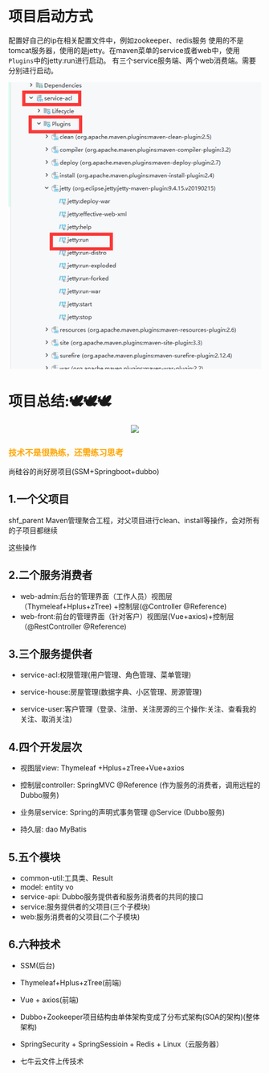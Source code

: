 # 项目启动方式
配置好自己的ip在相关配置文件中，例如zookeeper、redis服务
使用的不是tomcat服务器，使用的是jetty。在maven菜单的service或者web中，使用`Plugins`中的jetty:run进行启动。
有三个service服务端、两个web消费端。需要分别进行启动。

<div align=center><img src="img.png"/></div>

# 项目总结:🕊️🕊️🕊️
<div align=center><img src="https://dl4.weshineapp.com/gif/20170323/ebfd26a8ee776d5564c61798ac9bdb87.gif?f=micro_5a2m5Lmg"></div>

<h3 style="color:orange">技术不是很熟练，还需练习思考</h3>

尚硅谷的尚好房项目(SSM+Springboot+dubbo)

## 1.一个父项目

shf_parent Maven管理聚合工程，对父项目进行clean、install等操作，会对所有的子项目都继续

这些操作

## 2.二个服务消费者

- web-admin:后台的管理界面（工作人员）视图层（Thymeleaf+Hplus+zTree) +控制层(@Controller @Reference)
- web-front:前台的管理界面（针对客户）视图层(Vue+axios)+控制层（@RestController @Reference)

## 3.三个服务提供者

- service-acl:权限管理(用户管理、角色管理、菜单管理)

- service-house:房屋管理(数据字典、小区管理、房源管理)

- service-user:客户管理（登录、注册、关注房源的三个操作:关注、查看我的关注、取消关注)

## 4.四个开发层次

- 视图层view: Thymeleaf +Hplus+zTree+Vue+axios

- 控制层controller: SpringMVC @Reference (作为服务的消费者，调用远程的Dubbo服务)
- 业务层service: Spring的声明式事务管理 @Service (Dubbo服务)
- 持久层: dao MyBatis

## 5.五个模块

- common-util:工具类、Result
-  model: entity vo
- service-api: Dubbo服务提供者和服务消费者的共同的接口
- service:服务提供者的父项目(三个子模块)
- web:服务消费者的父项目(二个子模块)

## 6.六种技术

- SSM(后台)

- Thymeleaf+Hplus+zTree(前端)
- Vue + axios(前端)
- Dubbo+Zookeeper项目结构由单体架构变成了分布式架构(SOA的架构)(整体架构)
- SpringSecurity + SpringSessioin + Redis + Linux（云服务器）
- 七牛云文件上传技术

